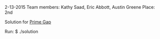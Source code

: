2-13-2015
Team members: Kathy Saad, Eric Abbott, Austin Greene
Place: 2nd

Solution for <a href="http://uva.onlinejudge.org/index.php?option=com_onlinejudge&Itemid=8&category=24&page=show_problem&problem=4519">Prime Gap</a>

Run:
		$ ./solution
